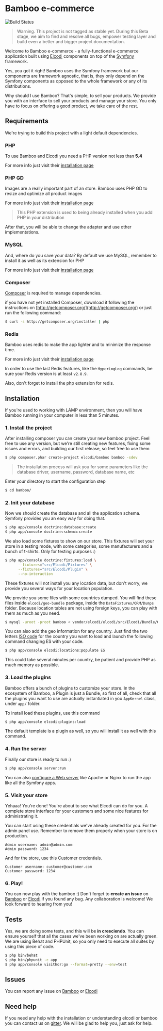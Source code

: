 Bamboo e-commerce
=================

[![Build Status](https://travis-ci.org/elcodi/bamboo.svg?branch=master)](https://travis-ci.org/elcodi/bamboo)

> Warning. This project is not tagged as stable yet. During this Beta stage, we
> aim to find and resolve all bugs, empower testing layer and build even a 
> better and bigger project documentation.

Welcome to Bamboo e-commerce - a fully-functional e-commerce application built
using [Elcodi] components on top of the
[Symfony] framework.

Yes, you got it right! Bamboo uses the Symfony framework but our components are
framework agnostic, that is, they only depend on the Symfony components as opposed to the whole framework or any of its distributions.

Why should I use Bamboo?
That's simple, to sell your products. We provide you with an interface to sell your products and manage
your store. You only have to focus on offering a good product, we take care of
the rest.

## Requirements

We're trying to build this project with a light default dependencies.

### PHP

To use Bamboo and Elcodi you need a PHP version not less than **5.4**

For more info just visit their
[installation page](http://php.net/manual/en/install.php)

### PHP GD

Images are a really important part of an store. Bamboo uses PHP GD to
resize and optimize all product images

For more info just visit their
[installation page](http://php.net/manual/en/image.installation.php)

> This PHP extension is used to being already installed when you add PHP in your
> distribution

After that, you will be able to change the adapter and use other 
implementations.

### MySQL

And, where do you save your data? By default we use MySQL, remember to install
it as well as its extension for PHP

For more info just visit their
[installation page](http://dev.mysql.com/doc/refman/5.1/en/installing.html)

### Composer

[Composer] is required to manage dependencies.

if you have not yet installed Composer, download it following the instructions
on [http://getcomposer.org/](http://getcomposer.org/) or just run the following
command:

``` bash
$ curl -s http://getcomposer.org/installer | php
```

### Redis

Bamboo uses redis to make the app lighter and to minimize the response time.

For more info just visit their
[installation page](http://redis.io/topics/quickstart)

In order to use the last Redis features, like the `HyperLogLog` commands, be
sure your Redis version is at least `v2.8.9`.

Also, don't forget to install the php extension for redis.

## Installation

If you're used to working with LAMP environment, then you will have Bamboo 
running in your computer in less than 5 minutes.

### 1. Install the project

After installing composer you can create your new bamboo project. Feel free to
use any version, but we're still creating new features, fixing some issues and
errors, and building our first release, so feel free to use them

``` bash
$ php composer.phar create-project elcodi/bamboo bamboo -sdev
```

> The installation process will ask you for some parameters like the database
> driver, username, password, database name, etc

Enter your directory to start the configuration step

``` bash
$ cd bamboo/
```

### 2. Init your database

Now we should create the database and all the application schema. Symfony
provides you an easy way for doing that.

``` bash
$ php app/console doctrine:database:create
$ php app/console doctrine:schema:create
```

We also load some fixtures to show on our store. This fixtures will set your
store in a testing mode, with some categories, some manufacturers and a bunch of
t-shirts. Only for testing purposes :)

``` bash
$ php app/console doctrine:fixtures:load \
      --fixtures="src/Elcodi/Fixtures" \
      --fixtures="src/Elcodi/Plugin" \
      --no-interaction
```

These fixtures will not install you any location data, but don't worry, we 
provide you several ways for your location population.

We provide you some files with some countries dumped. You will find these files
inside `elcodi/geo-bundle` package, inside the `DataFixtures/ORM/Dumps` folder.
Because location tables are not using foreign keys, you can play with them as
much as you need.

``` bash
$ mysql -uroot -proot bamboo < vendor/elcodi/elcodi/src/Elcodi/Bundle/GeoBundle/DataFixtures/ORM/Dumps/spain.sql
```

You can also add the geo information for any country. Just find the two letters
[ISO code](http://en.wikipedia.org/wiki/ISO_3166-1#Current_codes) for the
country you want to load and launch the following command changing ES with your
code.

``` bash
$ php app/console elcodi:locations:populate ES
```

This could take several minutes per country, be patient and provide PHP as much
memory as possible.

### 3. Load the plugins

Bamboo offers a bunch of plugins to customize your store. In the ecosystem of
Bamboo, a Plugin is just a Bundle, so first of all, check that all the plugins
you want to use are actually instantiated in you `AppKernel` class, under `app/`
folder.

To install load these plugins, use this command

``` bash
$ php app/console elcodi:plugins:load
```

The default template is a plugin as well, so you will install it as well with
this command.

### 4. Run the server

Finally our store is ready to run :)

``` bash
$ php app/console server:run
```

You can also [configure a Web server] like Apache or Nginx to run the app like
all the Symfony apps.

### 5. Visit your store

Yehaaa! You're done! You're about to see what Elcodi can do for you. A complete
store interface for your customers and some nice features for administrating it.

You can start using these credentials we've already created for you. For the
admin panel use. Remember to remove them properly when your store is on 
production.

``` text
Admin username: admin@admin.com
Admin password: 1234
```

And for the store, use this Customer credentials.

``` text
Customer username: customer@customer.com
Customer password: 1234
```

### 6. Play!

You can now play with the bamboo :)
Don't forget to **create an issue** on
[Bamboo](https://github.com/elcodi/bamboo/issues) or
[Elcodi](https://github.com/elcodi/elcodi/issues) if you found any bug.
Any collaboration is welcome! We look forward to hearing from you!

## Tests

Yes, we are doing some tests, and this will be **in cresciendo**. You can ensure
yourself that all the cases we've been working on are actually green. We are
using Behat and PHPUnit, so you only need to execute all suites by using this
piece of code.

``` bash
$ php bin/behat
$ php bin/phpunit -c app
$ php app/console visithor:go --format=pretty --env=test
```

## Issues

You can report any issue on [Bamboo](https://github.com/elcodi/bamboo/issues) or
[Elcodi](https://github.com/elcodi/elcodi/issues)

## Need help

If you need any help with the installation or understanding elcodi or bamboo you
can contact us on [gitter](https://gitter.im/elcodi/elcodi).
We will be glad to help you, just ask for help.

[Composer]: http://getcomposer.org/
[Symfony]: http://symfony.com
[Elcodi]: https://github.com/elcodi/elcodi
[configure a Web server]: http://symfony.com/doc/current/cookbook/configuration/web_server_configuration.html
